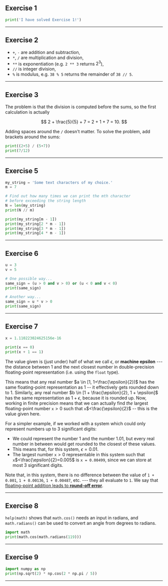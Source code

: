 ## Exercise 1

```python
print('I have solved Exercise 1!')
```


---

## Exercise 2

* `+`, `-` are addition and subtraction,
* `*`, `/` are multiplication and division,
* `**` is exponentiation (e.g. `2 ** 3` returns $2^3$),
* `//` is integer division,
* `%` is modulus, e.g. `38 % 5` returns the remainder of `38 // 5`.


---

## Exercise 3

The problem is that the division is computed before the sums, so the first calculation is actually

$$
2 + \frac{5}{5} + 7 = 2 + 1 + 7 = 10.
$$

Adding spaces around the `/` doesn't matter. To solve the problem, add brackets around the sums:

```python
print((2+5) / (5+7))
print(7/12)
```

---

## Exercise 5

```python
my_string = 'Some text characters of my choice.'
m = 7

# Find out how many times we can print the mth character
# before exceeding the string length
N = len(my_string)
print(N // m)

print(my_string[m - 1])
print(my_string[2 * m - 1])
print(my_string[3 * m - 1])
print(my_string[4 * m - 1])
```


---

## Exercise 6

```python
u = 3
v = 5

# One possible way...
same_sign = (u > 0 and v > 0) or (u < 0 and v < 0)
print(same_sign)

# Another way...
same_sign = u * v > 0
print(same_sign)
```


---

## Exercise 7

```python
x = 1.110223024625156e-16

print(x == 0)
print(x + 1 == 1)
```

The value given is (just under) half of what we call $\epsilon$, or **machine epsilon** --- the distance between 1 and the next closest number in double-precision floating-point representation (i.e. using the `float` type).

This means that any real number $a \in [1, 1+\frac{\epsilon}{2})$ has the same floating-point representation as $1$ -- it effectively gets rounded down to 1. Similarly, any real number $b \in [1 + \frac{\epsilon}{2}, 1 + \epsilon]$ has the same representation as $1 + \epsilon$, because it is rounded up. Now, working in finite precision means that we can actually find *the* largest floating-point number `x`$>0$ such that `x`$<\frac{\epsilon}{2}$ -- this is the value given here.

For a simpler example, if we worked with a system which could only represent numbers up to 3 significant digits:

* We could represent the number $1$ and the number $1.01$, but every real number in between would get rounded to the closest of these values.
* This means that, for this system, $\epsilon=0.01$.
* The largest number `x`$>0$ representable in this system such that `x`$<\frac{\epsilon}{2}=0.005$ is `x = 0.00499`, since we can store at most 3 significant digits.

Note that, in this system, there is no difference between the value of `1 + 0.001`, `1 + 0.00136`, `1 + 0.00487`, etc. --- they all evaluate to `1`. We say that [floating-point addition leads to **round-off error**](https://en.wikipedia.org/wiki/Round-off_error#Addition).

---

## Exercise 8

`help(math)` shows that `math.cos()` needs an input in radians, and `math.radians()` can be used to convert an angle from degrees to radians.

```python
import math
print(math.cos(math.radians(119)))
```


---

## Exercise 9

```python
import numpy as np
print(np.sqrt(2) * np.cos(2 * np.pi / 5))
```


---


